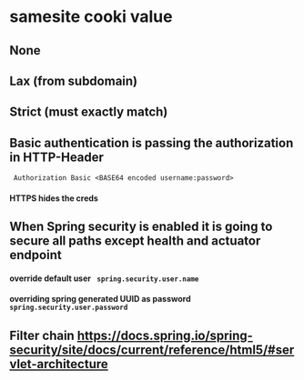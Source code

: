 # samesite cooki value
## None
## Lax (from subdomain)
## Strict (must exactly match)

## Basic authentication is passing the authorization in HTTP-Header
``` Authorization Basic <BASE64 encoded username:password>```
#### HTTPS hides the creds
## When Spring security is enabled it is going to secure all paths except health and actuator endpoint
#### override default user ``` spring.security.user.name```
#### overriding spring generated UUID as password ``` spring.security.user.password```
## Filter chain <a>https://docs.spring.io/spring-security/site/docs/current/reference/html5/#servlet-architecture</a>